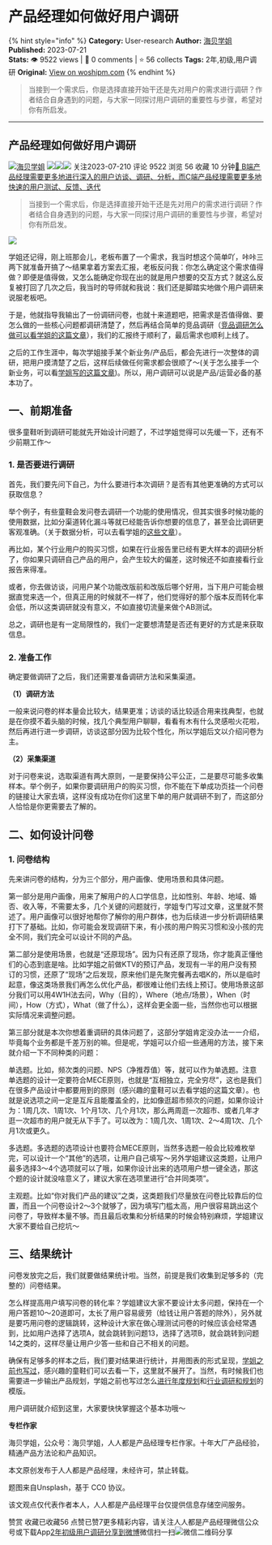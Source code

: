 # 产品经理如何做好用户调研
{% hint style="info" %}
**Category:** User-research
**Author:** [海贝学姐](https://www.woshipm.com/u/1211213)
**Published:** 2023-07-21  
**Stats:** 👁️ 9522 views | 💬 0 comments | ⭐ 56 collects
**Tags:** 2年,初级,用户调研
**Original:** [View on woshipm.com](https://www.woshipm.com/user-research/5871063.html)
{% endhint %}
> 当接到一个需求后，你是选择直接开始干还是先对用户的需求进行调研？作者结合自身遇到的问题，与大家一同探讨用户调研的重要性与步骤，希望对你有所启发。

---

## 产品经理如何做好用户调研

[![](https://image.woshipm.com/wp-files/2022/01/WIdCmArzqS12I05BOZ8f.jpeg!/both/72x72)](https://www.woshipm.com/u/1211213)[海贝学姐](https://www.woshipm.com/u/1211213) ![](https://static.woshipm.com/tag/1121_1@2x.png)![](https://static.woshipm.com/tag/1301_1@2x.png)![](https://static.woshipm.com/tag/2103_1@2x.png) 关注2023-07-210 评论 9522 浏览 56 收藏 10 分钟[🔗 B端产品经理需要更多地进行深入的用户访谈、调研、分析，而C端产品经理需要更多地快速的用户测试、反馈、迭代](https://ke.qidianla.com/courses/bcpm)

> 当接到一个需求后，你是选择直接开始干还是先对用户的需求进行调研？作者结合自身遇到的问题，与大家一同探讨用户调研的重要性与步骤，希望对你有所启发。

![](https://image.woshipm.com/2023/07/07/47125c56-1c97-11ee-a448-00163e0b5ff3.jpg)

学姐还记得，刚上班那会儿，老板布置了一个需求，我当时想这个简单吖，咔咔三两下就准备开搞了～结果拿着方案去汇报，老板反问我：你怎么确定这个需求值得做？即便是值得做，又怎么能确定你现在出的就是用户想要的交互方式？就这么反复被打回了几次之后，我当时的导师就和我说：我们还是脚踏实地做个用户调研来说服老板吧。

于是，他就指导我输出了一份调研问卷，也就十来道题吧，把需求是否值得做、要怎么做的一些核心问题都调研清楚了，然后再结合简单的竞品调研（[竞品调研怎么做可以看学姐的这篇文章](https://www.woshipm.com/zhichang/5233418.html)），我们的汇报终于顺利了，最后需求也顺利上线了。

之后的工作生涯中，每次学姐接手某个新业务/产品后，都会先进行一次整体的调研，把用户摸清楚了之后，这样后续做任何需求都会很顺了～(关于怎么接手一个新业务，可以看[学姐写的这篇文章](https://www.woshipm.com/pmd/5782755.html))。所以，用户调研可以说是产品/运营必备的基本功了。

## 一、前期准备

很多童鞋听到调研可能就先开始设计问题了，不过学姐觉得可以先缓一下，还有不少前期工作～

### 1\. 是否要进行调研

首先，我们要先问下自己，为什么要进行本次调研？是否有其他更准确的方式可以获取信息？

举个例子，有些童鞋会发问卷去调研一个功能的使用情况，但其实很多时候功能的使用数据，比如分渠道转化漏斗等就已经能告诉你想要的信息了，甚至会比调研更客观准确。（关于数据分析，可以去看学姐的[这些文章](https://www.woshipm.com/data-analysis/4777107.html)）。

再比如，某个行业用户的购买习惯，如果在行业报告里已经有更大样本的调研分析了，你如果只调研自己产品的用户，会产生较大的偏差，这时候还不如直接看行业报告来得准。

或者，你去做访谈，问用户某个功能改版前和改版后哪个好用，当下用户可能会根据直觉来选一个，但真正用的时候就不一样了，他们觉得好的那个版本反而转化率会低，所以这类调研就没有意义，不如直接切流量来做个AB测试。

总之，调研也是有一定局限性的，我们一定要想清楚是否还有更好的方式是来获取信息。

### 2\. 准备工作

确定要做调研了之后，我们还需要准备调研方法和采集渠道。

**（1）调研方法**

一般来说问卷的样本量会比较大，结果更准；访谈的话比较适合用来找典型，也就是在你摸不着头脑的时候，找几个典型用户聊聊，看看有木有什么灵感啦火花啦，然后再进行进一步调研，访谈这部分因为比较个性化，所以学姐后文以介绍问卷为主。

**（2）采集渠道**

对于问卷来说，选取渠道有两大原则，一是要保持公平公正，二是要尽可能多收集样本。举个例子，如果你要调研用户的购买习惯，你不能在下单成功页挂一个问卷的链接让大家去填，这样没有成功在你们这里下单的用户就调研不到了，而这部分人恰恰是你更需要去了解的。

## 二、如何设计问卷

### 1\. 问卷结构

先来讲问卷的结构，分为三个部分，用户画像、使用场景和具体问题。

第一部分是用户画像，用来了解用户的人口学信息，比如性别、年龄、地域、婚否、收入等，不需要太多，几个关键的问题就行，学姐专门写过文章，这里就不赘述了。用户画像可以很好地帮你了解你的用户群体，也为后续进一步分析调研结果打下了基础。比如，你可能会发现调研下来，有小孩的用户购买习惯和没小孩的完全不同，我们完全可以设计不同的产品。

第二部分是使用场景，也就是“还原现场”。因为只有还原了现场，你才能真正懂他们的心态到底是啥。比如学姐之前做KTV的预订产品，发现有一半的用户没有预订的习惯，还原了“现场”之后发现，原来他们是先聚完餐再去唱K的，所以是临时起意，像这类场景我们再怎么优化产品，都很难让他们去线上预订。使用场景这部分我们可以用4W1H法去问，Why（目的），Where（地点/场景），When（时间），How（方式），What（做了什么），这样会更全面一些，当然你也可以根据实际情况来调整问题。

第三部分就是本次你想着重调研的具体问题了，这部分学姐肯定没办法一一介绍，毕竟每个业务都是千差万别的嘛。但是呢，学姐可以介绍一些通用的方法，接下来就介绍一下不同种类的问题：

单选题。比如，频次类的问题、NPS（净推荐值）等，就可以作为单选题。注意单选题的设计一定要符合MECE原则，也就是“互相独立，完全穷尽”，这也是我们在很多产品设计中都要用到的原则（感兴趣的童鞋可以去看学姐的这篇文章）。也就是说选项之间一定是互斥且能覆盖全的，比如像逛超市频次的问题，如果你设计为：1周几次、1周1次、1个月1次、几个月1次，那么两周逛一次超市、或者几年才逛一次超市的用户就无从下手了。可以改为：1周几次、1周1次、2～4周1次、几个月1次或更久。

多选题。多选题的选项设计也要符合MECE原则，当然多选题一般会比较难枚举完，可以设计一个“其他”的选项，让用户自己填写～另外学姐建议这类题，让用户最多选择3～4个选项就可以了哦，如果你设计出来的选项用户想一键全选，那这个题的设计就没啥意义了，建议大家在选项里进行“合并同类项”。

主观题。比如“你对我们产品的建议”之类，这类题我们尽量放在问卷比较靠后的位置，而且一个问卷设计2～3个就够了，因为填写门槛太高，用户很容易跳出这个问卷了，导致样本量不够。而且最后收集和分析结果的时候会特别麻烦，学姐建议大家不要给自己挖坑～

## 三、结果统计

问卷发放完之后，我们就要做结果统计啦。当然，前提是我们收集到足够多的（完整的）问卷结果。

怎么样提高用户填写问卷的转化率？学姐建议大家不要设计太多问题，保持在一个用户答题10～20道即可，太长了用户容易疲劳（给钱让用户答题的除外），另外就是要巧用问卷的逻辑跳转，这种设计大家在做心理测试问卷的时候应该会经常遇到，比如用户选择了选项A，就会跳转到问题13，选择了选项B，就会跳转到问题14之类的，这样尽量让用户少答一些和自己不相关的问题。

确保有足够多的样本之后，我们要对结果进行统计，并用图表的形式呈现，[学姐之前也写过](https://www.woshipm.com/data-analysis/4777295.html)，感兴趣的童鞋们可以去看一下，这里就不展开了。当然，有时候我们也需要进一步输出产品规划，学姐之前也写过怎么[进行年度规划](https://www.woshipm.com/pmd/5246331.html)和[行业调研和规划](https://www.woshipm.com/pmd/5116978.html)的模版。

用户调研就介绍到这里，大家要快快掌握这个基本功哦～

**专栏作家**

海贝学姐，公众号：海贝学姐，人人都是产品经理专栏作家。十年大厂产品经验，精通产品方法论和产品知识。

本文原创发布于人人都是产品经理，未经许可，禁止转载。

题图来自Unsplash，基于 CC0 协议。

该文观点仅代表作者本人，人人都是产品经理平台仅提供信息存储空间服务。

赞赏 收藏已收藏56 点赞已赞7更多精彩内容，请关注人人都是产品经理微信公众号或下载App[2年](https://www.woshipm.com/tag/2%e5%b9%b4)[初级](https://www.woshipm.com/tag/%e5%88%9d%e7%ba%a7)[用户调研](https://www.woshipm.com/tag/%e7%94%a8%e6%88%b7%e8%b0%83%e7%a0%94)[分享到微博](https://service.weibo.com/share/share.php?appkey=2775287854&title=产品经理如何做好用户调研&url=https://www.woshipm.com/user-research/5871063.html&pic=https://image.woshipm.com/2023/07/07/47125c56-1c97-11ee-a448-00163e0b5ff3.jpg)微信扫一扫![微信二维码](https://api.pwmqr.com/qrcode/create/?url=https://www.woshipm.com/user-research/5871063.html)分享